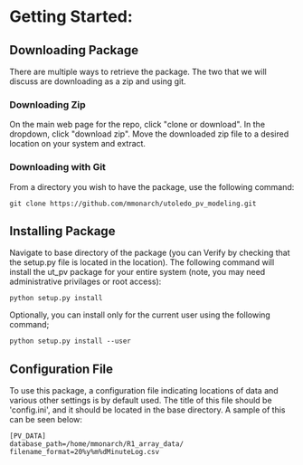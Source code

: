 # Getting Started:
## Downloading Package
There are multiple ways to retrieve the package. The two that we will
discuss are downloading as a zip and using git.

### Downloading Zip
On the main web page for the repo, click "clone or download". In the
dropdown, click "download zip". Move the downloaded zip file to a
desired location on your system and extract.

### Downloading with Git
From a directory you wish to have the package, use the following
command:

```
git clone https://github.com/mmonarch/utoledo_pv_modeling.git

```

## Installing Package
Navigate to base directory of the package (you can Verify by checking
that the setup.py file is located in the location). The following
command will install the ut_pv package for your entire system (note,
you may need administrative privilages or root access):

```
python setup.py install

```

Optionally, you can install only for the current user using the
following command;

```
python setup.py install --user

```

## Configuration File
To use this package, a configuration file indicating locations of data
and various other settings is by default used. The title of this file
should be 'config.ini', and it should be located in the base
directory. A sample of this can be seen below:

```
[PV_DATA]
database_path=/home/mmonarch/R1_array_data/
filename_format=20%y%m%dMinuteLog.csv

```

